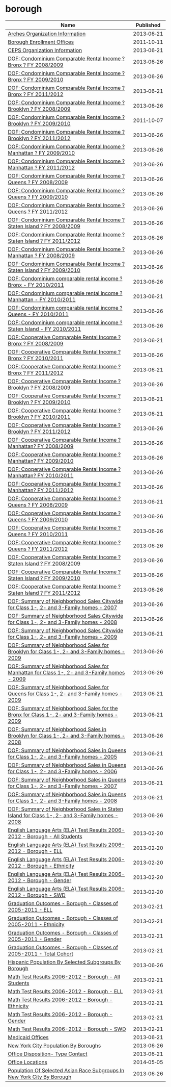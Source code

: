 # borough

Name | Published
---- | ---------
[Arches Organization Information](../datasets/jign-uhe6.md) | 2013&#x2011;06&#x2011;21
[Borough Enrollment Offices](../datasets/vz8c-29aj.md) | 2011&#x2011;10&#x2011;11
[CEPS Organization Information](../datasets/nsu8-kyp7.md) | 2013&#x2011;06&#x2011;21
[DOF: Condominium Comparable Rental Income ? Bronx ? FY 2008/2009](../datasets/en2c-j6tw.md) | 2013&#x2011;06&#x2011;26
[DOF: Condominium Comparable Rental Income ? Bronx ? FY 2009/2010](../datasets/n2s5-fumm.md) | 2013&#x2011;06&#x2011;26
[DOF: Condominium Comparable Rental Income ? Bronx ? FY 2011/2012](../datasets/3qfc-4tta.md) | 2013&#x2011;06&#x2011;21
[DOF: Condominium Comparable Rental Income ? Brooklyn ? FY 2008/2009](../datasets/rmv8-86p4.md) | 2013&#x2011;06&#x2011;26
[DOF: Condominium Comparable Rental Income ? Brooklyn ? FY 2009/2010](../datasets/w6yt-hctp.md) | 2011&#x2011;10&#x2011;07
[DOF: Condominium Comparable Rental Income ? Brooklyn ? FY 2011/2012](../datasets/bss9-579f.md) | 2013&#x2011;06&#x2011;26
[DOF: Condominium Comparable Rental Income ? Manhattan ? FY 2009/2010](../datasets/ad4c-mphb.md) | 2013&#x2011;06&#x2011;26
[DOF: Condominium Comparable Rental Income ? Manhattan ? FY 2011/2012](../datasets/dvzp-h4k9.md) | 2013&#x2011;06&#x2011;26
[DOF: Condominium Comparable Rental Income ? Queens ? FY 2008/2009](../datasets/m59i-mqex.md) | 2013&#x2011;06&#x2011;26
[DOF: Condominium Comparable Rental Income ? Queens ? FY 2009/2010](../datasets/crbs-vur7.md) | 2013&#x2011;06&#x2011;26
[DOF: Condominium Comparable Rental Income ? Queens ? FY 2011/2012](../datasets/jcih-dj9q.md) | 2013&#x2011;06&#x2011;26
[DOF: Condominium Comparable Rental Income ? Staten Island ? FY 2008/2009](../datasets/cyfw-hfqk.md) | 2013&#x2011;06&#x2011;26
[DOF: Condominium Comparable Rental Income ? Staten Island ? FY 2011/2012](../datasets/tkdy-59zg.md) | 2013&#x2011;06&#x2011;26
[DOF: Condominium Comparable Rental Income ?Manhattan ? FY 2008/2009](../datasets/956m-xy24.md) | 2013&#x2011;06&#x2011;26
[DOF: Condominium Comparable Rental Income ?Staten Island ? FY 2009/2010](../datasets/wv4q-e75v.md) | 2013&#x2011;06&#x2011;26
[DOF: Condominium comparable rental income ? Bronx - FY 2010/2011](../datasets/bawj-6bgn.md) | 2013&#x2011;06&#x2011;26
[DOF: Condominium comparable rental income ? Manhattan - FY 2010/2011](../datasets/ikqj-pyhc.md) | 2013&#x2011;06&#x2011;21
[DOF: Condominium comparable rental income ? Queens - FY 2010/2011](../datasets/s3zn-tf7c.md) | 2013&#x2011;06&#x2011;26
[DOF: Condominium comparable rental income ? Staten Island - FY 2010/2011](../datasets/a5qt-5jpu.md) | 2013&#x2011;06&#x2011;26
[DOF: Cooperative Comparable Rental Income ? Bronx ? FY 2008/2009](../datasets/gahm-hu5h.md) | 2013&#x2011;06&#x2011;21
[DOF: Cooperative Comparable Rental Income ? Bronx ? FY 2010/2011](../datasets/qbce-2kcu.md) | 2013&#x2011;06&#x2011;26
[DOF: Cooperative Comparable Rental Income ? Bronx ? FY 2011/2012](../datasets/yrf7-4wry.md) | 2013&#x2011;06&#x2011;21
[DOF: Cooperative Comparable Rental Income ? Brooklyn ? FY 2008/2009](../datasets/62mr-ukqs.md) | 2013&#x2011;06&#x2011;26
[DOF: Cooperative Comparable Rental Income ? Brooklyn ? FY 2009/2010](../datasets/tyfh-9h2y.md) | 2013&#x2011;06&#x2011;21
[DOF: Cooperative Comparable Rental Income ? Brooklyn ? FY 2010/2011](../datasets/f42p-xqaa.md) | 2013&#x2011;06&#x2011;21
[DOF: Cooperative Comparable Rental Income ? Brooklyn ? FY 2011/2012](../datasets/irhv-jqz7.md) | 2013&#x2011;06&#x2011;26
[DOF: Cooperative Comparable Rental Income ? Manhattan? FY 2008/2009](../datasets/3btx-p4av.md) | 2013&#x2011;06&#x2011;26
[DOF: Cooperative Comparable Rental Income ? Manhattan? FY 2009/2010](../datasets/niy5-4j7q.md) | 2013&#x2011;06&#x2011;26
[DOF: Cooperative Comparable Rental Income ? Manhattan? FY 2010/2011](../datasets/jxyc-rxiv.md) | 2013&#x2011;06&#x2011;26
[DOF: Cooperative Comparable Rental Income ? Manhattan? FY 2011/2012](../datasets/m56g-jpua.md) | 2013&#x2011;06&#x2011;26
[DOF: Cooperative Comparable Rental Income ? Queens ? FY 2008/2009](../datasets/cwg5-cqkm.md) | 2013&#x2011;06&#x2011;21
[DOF: Cooperative Comparable Rental Income ? Queens ? FY 2009/2010](../datasets/ykx2-pdw8.md) | 2013&#x2011;06&#x2011;26
[DOF: Cooperative Comparable Rental Income ? Queens ? FY 2010/2011](../datasets/r4s5-tb2g.md) | 2013&#x2011;06&#x2011;26
[DOF: Cooperative Comparable Rental Income ? Queens ? FY 2011/2012](../datasets/sjpy-4cc9.md) | 2013&#x2011;06&#x2011;26
[DOF: Cooperative Comparable Rental Income ? Staten Island ? FY 2008/2009](../datasets/97iw-vtbx.md) | 2013&#x2011;06&#x2011;26
[DOF: Cooperative Comparable Rental Income ? Staten Island ? FY 2009/2010](../datasets/9sfa-4geq.md) | 2013&#x2011;06&#x2011;26
[DOF: Cooperative Comparable Rental Income ? Staten Island ? FY 2011/2012](../datasets/2zbg-i8fx.md) | 2013&#x2011;06&#x2011;26
[DOF: Summary of Neighborhood Sales Citywide for Class 1-, 2- and 3-Family homes - 2007](../datasets/hdu7-ujt4.md) | 2013&#x2011;06&#x2011;26
[DOF: Summary of Neighborhood Sales Citywide for Class 1-, 2- and 3-Family homes - 2008](../datasets/ugc2-6t2g.md) | 2013&#x2011;06&#x2011;26
[DOF: Summary of Neighborhood Sales Citywide for Class 1-, 2- and 3-Family homes - 2009](../datasets/5ps9-yuef.md) | 2013&#x2011;06&#x2011;21
[DOF: Summary of Neighborhood Sales for Brooklyn for Class 1-, 2- and 3-Family homes - 2009](../datasets/nbun-a9vi.md) | 2013&#x2011;06&#x2011;26
[DOF: Summary of Neighborhood Sales for Manhattan for Class 1-, 2- and 3-Family homes - 2009](../datasets/5yay-3jd5.md) | 2013&#x2011;06&#x2011;26
[DOF: Summary of Neighborhood Sales for Queens for Class 1-, 2- and 3-Family homes - 2009](../datasets/948r-3ads.md) | 2013&#x2011;06&#x2011;21
[DOF: Summary of Neighborhood Sales for the Bronx for Class 1-, 2- and 3-Family homes - 2009](../datasets/w4v6-3sdt.md) | 2013&#x2011;06&#x2011;21
[DOF: Summary of Neighborhood Sales in Brooklyn for Class 1-, 2- and 3-Family homes - 2008](../datasets/thrx-b6bc.md) | 2013&#x2011;06&#x2011;26
[DOF: Summary of Neighborhood Sales in Queens for Class 1-, 2- and 3-Family homes - 2005](../datasets/7fnf-kyf4.md) | 2013&#x2011;06&#x2011;21
[DOF: Summary of Neighborhood Sales in Queens for Class 1-, 2- and 3-Family homes - 2006](../datasets/j7yn-nvq9.md) | 2013&#x2011;06&#x2011;26
[DOF: Summary of Neighborhood Sales in Queens for Class 1-, 2- and 3-Family homes - 2007](../datasets/hcv4-fhfs.md) | 2013&#x2011;06&#x2011;21
[DOF: Summary of Neighborhood Sales in Queens for Class 1-, 2- and 3-Family homes - 2008](../datasets/aa5u-mys6.md) | 2013&#x2011;06&#x2011;21
[DOF: Summary of Neighborhood Sales in Staten Island for Class 1-, 2- and 3-Family homes - 2008](../datasets/rp8m-vm93.md) | 2013&#x2011;06&#x2011;26
[English Language Arts (ELA) Test Results 2006-2012 - Borough - All Students](../datasets/k5ws-xbkn.md) | 2013&#x2011;02&#x2011;20
[English Language Arts (ELA) Test Results 2006-2012 - Borough - ELL](../datasets/h3zm-ta5h.md) | 2013&#x2011;02&#x2011;20
[English Language Arts (ELA) Test Results 2006-2012 - Borough - Ethnicity](../datasets/s5q4-7ezf.md) | 2013&#x2011;02&#x2011;20
[English Language Arts (ELA) Test Results 2006-2012 - Borough - Gender](../datasets/w5y2-8cs3.md) | 2013&#x2011;02&#x2011;20
[English Language Arts (ELA) Test Results 2006-2012 - Borough - SWD](../datasets/vfk9-3uwk.md) | 2013&#x2011;02&#x2011;20
[Graduation Outcomes - Borough - Classes of 2005-2011 - ELL](../datasets/qs5h-jhhg.md) | 2013&#x2011;02&#x2011;21
[Graduation Outcomes - Borough - Classes of 2005-2011 - Ethnicity](../datasets/x2hp-8ukt.md) | 2013&#x2011;02&#x2011;21
[Graduation Outcomes - Borough - Classes of 2005-2011 - Gender](../datasets/sqb7-p8nz.md) | 2013&#x2011;02&#x2011;21
[Graduation Outcomes - Borough - Classes of 2005-2011 - Total Cohort](../datasets/di8r-g5w9.md) | 2013&#x2011;02&#x2011;21
[Hispanic Population By Selected Subgroups By Borough](../datasets/w9du-8cu6.md) | 2013&#x2011;06&#x2011;26
[Math Test Results 2006-2012 - Borough - All Students](../datasets/jphp-xt7k.md) | 2013&#x2011;02&#x2011;21
[Math Test Results 2006-2012 - Borough - ELL](../datasets/5c5x-3qz9.md) | 2013&#x2011;02&#x2011;21
[Math Test Results 2006-2012 - Borough - Ethnicity](../datasets/ihup-vdhf.md) | 2013&#x2011;02&#x2011;21
[Math Test Results 2006-2012 - Borough - Gender](../datasets/q9mx-gjyn.md) | 2013&#x2011;02&#x2011;21
[Math Test Results 2006-2012 - Borough - SWD](../datasets/7vy4-ats6.md) | 2013&#x2011;02&#x2011;21
[Medicaid Offices](../datasets/ibs4-k445.md) | 2013&#x2011;06&#x2011;21
[New York City Population By Boroughs](../datasets/9mhd-na2n.md) | 2013&#x2011;06&#x2011;26
[Office Disposition- Type Contact](../datasets/x2zj-69gq.md) | 2013&#x2011;06&#x2011;21
[Office Locations](../datasets/hkud-vzzj.md) | 2014&#x2011;05&#x2011;05
[Population Of Selected Asian Race Subgroups In New York City By Borough](../datasets/432v-a7hc.md) | 2013&#x2011;06&#x2011;26

